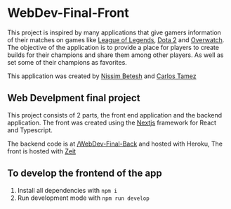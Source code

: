 # WebDev-Final-Front

This project is inspired by many applications that give gamers information of their matches on games like [League of Legends](https://zeit.co/),
[Dota 2](http://blog.dota2.com/) and [Overwatch](https://playoverwatch.com/en-us/). 
The objective of the application is to provide a place for players to create builds for their champions and share them among other players.
As well as set some of their champions as favorites.

This application was created by [Nissim Betesh](https://github.com/NissimBet) and [Carlos Tamez](https://github.com/CyberFroppy)

## Web Develpment final project

This project consists of 2 parts, the front end application and the backend application.
The front was created using the [Nextjs](https://nextjs.org/) framework for React and Typescript. 

The backend code is at [/WebDev-Final-Back](https://github.com/NissimBet/WebDev-Final-Back) and hosted with Heroku,
The front is hosted with [Zeit](https://zeit.co/)


## To develop the frontend of the app

1. Install all dependencies with `npm i`
2. Run development mode with `npm run develop`

